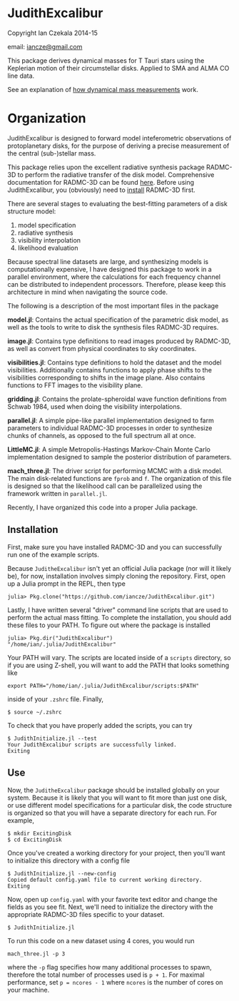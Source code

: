 JudithExcalibur
===============

Copyright Ian Czekala 2014-15

email: iancze@gmail.com

This package derives dynamical masses for T Tauri stars using the Keplerian motion of their circumstellar disks. Applied to SMA and ALMA CO line data.

See an explanation of [how dynamical mass measurements](http://iancze.github.io/dynamical/) work.

# Organization

JudithExcalibur is designed to forward model inteferometric observations of protoplanetary disks, for the purpose of deriving a precise measurement of the central (sub-)stellar mass.

This package relies upon the excellent radiative synthesis package RADMC-3D to perform the radiative transfer of the disk model. Comprehensive documentation for RADMC-3D can be found [here](http://www.ita.uni-heidelberg.de/~dullemond/software/radmc-3d/). Before using JudithExcalibur, you (obviously) need to [install](http://www.ita.uni-heidelberg.de/~dullemond/software/radmc-3d/) RADMC-3D first.

There are several stages to evaluating the best-fitting parameters of a disk structure model:

1. model specification
2. radiative synthesis
3. visibility interpolation
4. likelihood evaluation

Because spectral line datasets are large, and synthesizing models is computationally expensive, I have designed this package to work in a parallel environment, where the calculations for each frequency channel can be distributed to independent processors. Therefore, please keep this architecture in mind when navigating the source code.

The following is a description of the most important files in the package

**model.jl**: Contains the actual specification of the parametric disk model, as well as the tools to write to disk the synthesis files RADMC-3D requires.

**image.jl**: Contains type definitions to read images produced by RADMC-3D, as well as convert from physical coordinates to sky coordinates.

**visibilities.jl**: Contains type definitions to hold the dataset and the model visibilities. Additionally contains functions to apply phase shifts to the visibilities corresponding to shifts in the image plane. Also contains functions to FFT images to the visibility plane.

**gridding.jl**: Contains the prolate-spheroidal wave function definitions from Schwab 1984, used when doing the visibility interpolations.

**parallel.jl**: A simple pipe-like parallel implementation designed to farm parameters to individual RADMC-3D processes in order to synthesize chunks of channels, as opposed to the full spectrum all at once.

**LittleMC.jl**: A simple Metropolis-Hastings Markov-Chain Monte Carlo implementation designed to sample the posterior distribution of parameters.

**mach_three.jl**: The driver script for performing MCMC with a disk model. The main disk-related functions are `fprob` and `f`. The organization of this file is designed so that the likelihood call can be parallelized using the framework written in `parallel.jl`.

Recently, I have organized this code into a proper Julia package.

## Installation

First, make sure you have installed RADMC-3D and you can successfully run one of the example scripts.

Because `JuditheExcalibur` isn't yet an official Julia package (nor will it likely be), for now, installation involves simply cloning the repository. First, open up a Julia prompt in the REPL, then type

    julia> Pkg.clone("https://github.com/iancze/JudithExcalibur.git")

Lastly, I have written several "driver" command line scripts that are used to perform the actual mass fitting. To complete the installation, you should add these files to your PATH. To figure out where the package is installed

    julia> Pkg.dir("JudithExcalibur")
    "/home/ian/.julia/JudithExcalibur"

Your PATH will vary. The scripts are located inside of a `scripts` directory, so if you are using Z-shell, you will want to add the PATH that looks something like

    export PATH="/home/ian/.julia/JudithExcalibur/scripts:$PATH"

inside of your `.zshrc` file. Finally,

    $ source ~/.zshrc

To check that you have properly added the scripts, you can try

    $ JudithInitialize.jl --test
    Your JudithExcalibur scripts are successfully linked.
    Exiting

## Use

Now, the `JuditheExcalibur` package should be installed globally on your system. Because it is likely that you will want to fit more than just one disk, or use different model specifications for a particular disk, the code structure is organized so that you will have a separate directory for each run. For example,

    $ mkdir ExcitingDisk
    $ cd ExcitingDisk

Once you've created a working directory for your project, then you'll want to initialize this directory with a config file

    $ JudithInitialize.jl --new-config
    Copied default config.yaml file to current working directory.
    Exiting

Now, open up `config.yaml` with your favorite text editor and change the fields as you see fit. Next, we'll need to initialize the directory with the appropriate RADMC-3D files specific to your dataset.

    $ JudithInitialize.jl

To run this code on a new dataset using 4 cores, you would run

    mach_three.jl -p 3

where the `-p` flag specifies how many additional processes to spawn, therefore the total number of processes used is `p + 1`. For maximal performance, set `p = ncores - 1` where `ncores` is the number of cores on your machine.

